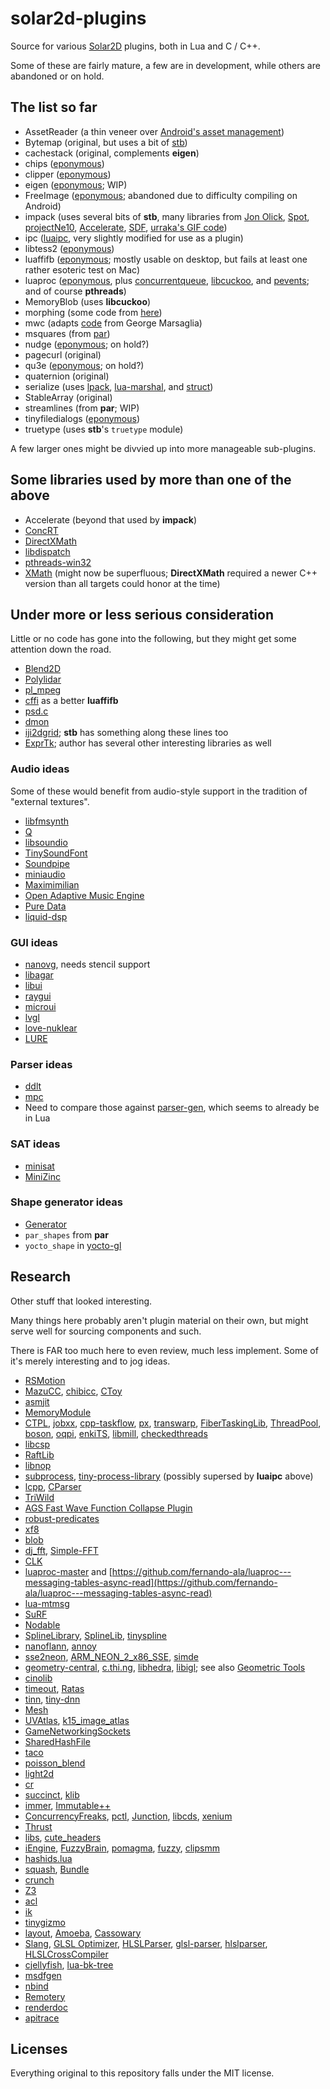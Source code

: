 # solar2d-plugins
Source for various [Solar2D](https://solar2d.com) plugins, both in Lua and C / C++.

Some of these are fairly mature, a few are in development, while others are abandoned or on hold.

## The list so far ##

* AssetReader (a thin veneer over [Android's asset management](https://developer.android.com/reference/android/content/res/AssetManager))
* Bytemap (original, but uses a bit of [stb](https://github.com/nothings/stb))
* cachestack (original, complements **eigen**)
* chips ([eponymous](https://github.com/floooh/chips))
* clipper ([eponymous](http://angusj.com/delphi/clipper.php))
* eigen ([eponymous](http://eigen.tuxfamily.org/index.php?title=Main_Page); WIP)
* FreeImage ([eponymous](http://freeimage.sourceforge.net); abandoned due to difficulty compiling on Android)
* impack (uses several bits of **stb**, many libraries from [Jon Olick](https://www.jonolick.com), [Spot](https://github.com/r-lyeh-archived/spot), [projectNe10](https://projectne10.github.io/Ne10/), [Accelerate](https://developer.apple.com/documentation/accelerate?language=objc), [SDF](https://github.com/memononen/SDF), [urraka's GIF code](https://gist.github.com/urraka/685d9a6340b26b830d49))
* ipc ([luaipc](https://github.com/siffiejoe/lua-luaipc), very slightly modified for use as a plugin)
* libtess2 ([eponymous](https://github.com/memononen/libtess2))
* luaffifb ([eponymous](https://github.com/facebookarchive/luaffifb); mostly usable on desktop, but fails at least one rather esoteric test on Mac)
* luaproc ([eponymous](https://github.com/askyrme/luaproc), plus [concurrentqueue](https://github.com/cameron314/concurrentqueue), [libcuckoo](https://github.com/efficient/libcuckoo), and [pevents](https://github.com/NeoSmart/PEvents); and of course **pthreads**)
* MemoryBlob (uses **libcuckoo**)
* morphing (some code from [here](https://cg.cs.tsinghua.edu.cn/people/~xianying/Papers/PoissonMVCs/index.html))
* mwc (adapts [code](https://www.math.uni-bielefeld.de/~sillke/ALGORITHMS/random/marsaglia-c) from George Marsaglia)
* msquares (from [par](https://github.com/prideout/par))
* nudge ([eponymous](https://github.com/rasmusbarr/nudge); on hold?)
* pagecurl (original)
* qu3e ([eponymous](https://github.com/RandyGaul/qu3e); on hold?)
* quaternion (original)
* serialize (uses [lpack](http://webserver2.tecgraf.puc-rio.br/~lhf/ftp/lua/#lpack), [lua-marshal](https://github.com/richardhundt/lua-marshal), and [struct](http://www.inf.puc-rio.br/~roberto/struct/))
* StableArray (original)
* streamlines (from **par**; WIP)
* tinyfiledialogs ([eponymous](https://sourceforge.net/projects/tinyfiledialogs/))
* truetype (uses **stb**'s `truetype` module)

A few larger ones might be divvied up into more manageable sub-plugins.

## Some libraries used by more than one of the above ##

* Accelerate (beyond that used by **impack**)
* [ConcRT](docs.microsoft.com/en-us/cpp/parallel/concrt/concurrency-runtime)
* [DirectXMath](https://github.com/Microsoft/DirectXMath)
* [libdispatch](https://github.com/apple/swift-corelibs-libdispatch)
* [pthreads-win32](https://locklessinc.com/articles/pthreads_on_windows/)
* [XMath](https://github.com/Napoleon314/XMath) (might now be superfluous; **DirectXMath** required a newer C++ version than all targets could honor at the time)


## Under more or less serious consideration ##

Little or no code has gone into the following, but they might get some attention down the road.

* [Blend2D](https://github.com/blend2d/blend2d)
* [Polylidar](https://github.com/JeremyBYU/polylidar)
* [pl_mpeg](https://github.com/phoboslab/pl_mpeg)
* [cffi](https://github.com/q66/cffi-lua) as a better **luaffifb**
* [psd.c](https://github.com/hkrn/psd.c)
* [dmon](https://github.com/septag/dmon)
* [iji2dgrid](https://github.com/incrediblejr/iji2dgrid); **stb** has something along these lines too
* [ExprTk](https://github.com/ArashPartow/exprtk); author has several other interesting libraries as well

### Audio ideas ###

Some of these would benefit from audio-style support in the tradition of "external textures".

* [libfmsynth](https://github.com/Themaister/libfmsynth)
* [Q](https://github.com/cycfi/Q)
* [libsoundio](https://github.com/andrewrk/libsoundio)
* [TinySoundFont](https://github.com/schellingb/TinySoundFont)
* [Soundpipe](https://github.com/PaulBatchelor/Soundpipe)
* [miniaudio](https://github.com/dr-soft/miniaudio)
* [Maximimilian](https://github.com/micknoise/Maximilian)
* [Open Adaptive Music Engine](https://github.com/oamldev/oaml)
* [Pure Data](https://github.com/libpd/libpd)
* [liquid-dsp](https://github.com/jgaeddert/liquid-dsp)

### GUI ideas ###

* [nanovg](https://github.com/memononen/nanovg), needs stencil support
* [libagar](https://github.com/JulNadeauCA/libagar)
* [libui](https://github.com/andlabs/libui)
* [raygui](https://github.com/raysan5/raygui)
* [microui](https://github.com/rxi/microui)
* [lvgl](https://github.com/littlevgl/lvgl)
* [love-nuklear](https://github.com/keharriso/love-nuklear)
* [LURE](https://github.com/rdlaitila/LURE)

### Parser ideas ###

* [ddlt](https://github.com/leiradel/ddlt)
* [mpc](https://github.com/orangeduck/mpc)
* Need to compare those against [parser-gen](https://github.com/vsbenas/parser-gen), which seems to already be in Lua

### SAT ideas ###

* [minisat](https://github.com/niklasso/minisat)
* [MiniZinc](https://github.com/MiniZinc/libminizinc)

### Shape generator ideas ###

* [Generator](https://github.com/ilmola/generator)
* `par_shapes` from **par**
* `yocto_shape` in [yocto-gl](https://github.com/xelatihy/yocto-gl)

## Research ##

Other stuff that looked interesting.

Many things here probably aren't plugin material on their own, but might serve well for sourcing components and such.

There is FAR too much here to even review, much less implement. Some of it's merely interesting and to jog ideas.

* [RSMotion](https://github.com/BasGeertsema/rsmotion)
* [MazuCC](https://github.com/jserv/MazuCC), [chibicc](https://github.com/rui314/chibicc), [CToy](https://github.com/anael-seghezzi/CToy)
* [asmjit](https://github.com/asmjit/asmjit)
* [MemoryModule](https://github.com/fancycode/MemoryModule)
* [CTPL](https://github.com/vit-vit/CTPL), [jobxx](https://github.com/seanmiddleditch/jobxx), [cpp-taskflow](https://github.com/cpp-taskflow/cpp-taskflow), [px](https://github.com/pplux/px), [transwarp](https://github.com/bloomen/transwarp), [FiberTaskingLib](https://github.com/RichieSams/FiberTaskingLib), [ThreadPool](https://github.com/nbsdx/ThreadPool), [boson](https://github.com/duckie/boson), [oqpi](https://github.com/H-EAL/oqpi), [enkiTS](https://github.com/dougbinks/enkiTS), [libmill](https://github.com/sustrik/libmill), [checkedthreads](https://github.com/yosefk/checkedthreads)
* [libcsp](https://github.com/shiyanhui/libcsp)
* [RaftLib](https://github.com/RaftLib/RaftLib)
* [libnop](https://github.com/google/libnop)
* [subprocess](https://github.com/sheredom/subprocess.h), [tiny-process-library](https://github.com/eidheim/tiny-process-library) (possibly supersed by **luaipc** above)
* [lcpp](https://github.com/m-schmoock/lcpp), [CParser](https://github.com/facebookresearch/CParser)
* [TriWild](https://github.com/wildmeshing/TriWild)
* [AGS Fast Wave Function Collapse Plugin](https://github.com/ericoporto/agsfastwfc)
* [robust-predicates](https://github.com/mourner/robust-predicates)
* [xf8](https://github.com/skeeto/xf8)
* [blob](https://github.com/BlockoS/blob)
* [dj_fft](https://github.com/jdupuy/dj_fft), [Simple-FFT](https://github.com/d1vanov/Simple-FFT)
* [CLK](https://github.com/TomHarte/CLK)
* [luaproc-master](https://github.com/lmillanfdez/luaproc-master) and [https://github.com/fernando-ala/luaproc---messaging-tables-async-read](https://github.com/fernando-ala/luaproc---messaging-tables-async-read)
* [lua-mtmsg](https://github.com/osch/lua-mtmsg)
* [SuRF](https://github.com/efficient/SuRF)
* [Nodable](https://github.com/berdal84/Nodable)
* [SplineLibrary](https://github.com/ejmahler/SplineLibrary), [SplineLib](https://github.com/andrewwillmott/splines-lib), [tinyspline](https://github.com/msteinbeck/tinyspline)
* [nanoflann](https://github.com/jlblancoc/nanoflann), [annoy](https://github.com/spotify/annoy)
* [sse2neon](https://github.com/jratcliff63367/sse2neon), [ARM_NEON_2_x86_SSE](https://github.com/intel/ARM_NEON_2_x86_SSE), [simde](https://github.com/nemequ/simde)
* [geometry-central](https://github.com/nmwsharp/geometry-central), [c.thi.ng](https://github.com/thi-ng/c-thing), [libhedra](https://github.com/avaxman/libhedra), [libigl](https://github.com/libigl/libigl); see also [Geometric Tools](https://www.geometrictools.com)
* [cinolib](https://github.com/mlivesu/cinolib)
* [timeout](https://github.com/wahern/timeout), [Ratas](https://github.com/jsnell/ratas)
* [tinn](https://github.com/glouw/tinn), [tiny-dnn](https://github.com/tiny-dnn/tiny-dnn)
* [Mesh](https://github.com/plasma-umass/Mesh)
* [UVAtlas](https://github.com/microsoft/UVAtlas), [k15_image_atlas](https://github.com/FelixK15/k15_image_atlas)
* [GameNetworkingSockets](https://github.com/ValveSoftware/GameNetworkingSockets)
* [SharedHashFile](https://github.com/simonhf/sharedhashfile)
* [taco](https://github.com/tensor-compiler/taco)
* [poisson_blend](https://github.com/Erkaman/poisson_blend)
* [light2d](https://github.com/miloyip/light2d)
* [cr](https://github.com/fungos/cr)
* [succinct](https://github.com/ot/succinct), [klib](https://github.com/attractivechaos/klib)
* [immer](https://github.com/arximboldi/immer), [Immutable++](https://github.com/rsms/immutable-cpp)
* [ConcurrencyFreaks](https://github.com/pramalhe/ConcurrencyFreaks), [pctl](https://github.com/deepsea-inria/pctl), [Junction](https://github.com/preshing/junction), [libcds](https://github.com/khizmax/libcds), [xenium](https://github.com/mpoeter/xenium)
* [Thrust](https://github.com/thrust/thrust)
* [libs](https://github.com/mattiasgustavsson/libs), [cute_headers](https://github.com/RandyGaul/cute_headers)
* [iEngine](https://github.com/xxfast/iEngine), [FuzzyBrain](https://github.com/pablosproject/FuzzyBrain), [pomagma](https://github.com/fritzo/pomagma), [fuzzy](https://github.com/soulik/fuzzy), [clipsmm](https://github.com/timn/clipsmm)
* [hashids.lua](https://github.com/leihog/hashids.lua)
* [squash](https://github.com/quixdb/squash), [Bundle](https://github.com/r-lyeh-archived/bundle)
* [crunch](https://github.com/BinomialLLC/crunch)
* [Z3](https://github.com/Z3Prover/z3)
* [acl](https://github.com/nfrechette/acl)
* [ik](https://github.com/TheComet/ik)
* [tinygizmo](https://github.com/ddiakopoulos/tinygizmo)
* [layout](https://github.com/randrew/layout), [Amoeba](https://github.com/starwing/amoeba), [Cassowary](https://github.com/sile-typesetter/cassowary.lua)
* [Slang](https://github.com/shader-slang/slang), [GLSL Optimizer](https://github.com/aras-p/glsl-optimizer), [HLSLParser](https://github.com/Thekla/hlslparser), [glsl-parser](https://github.com/graphitemaster/glsl-parser), [hlslparser](https://github.com/unknownworlds/hlslparser), [HLSLCrossCompiler](https://github.com/James-Jones/HLSLCrossCompiler)
* [cjellyfish](https://github.com/jamesturk/cjellyfish), [lua-bk-tree](https://github.com/profan/lua-bk-tree)
* [msdfgen](https://github.com/Chlumsky/msdfgen)
* [nbind](https://github.com/charto/nbind)
* [Remotery](https://github.com/Celtoys/Remotery)
* [renderdoc](https://github.com/baldurk/renderdoc)
* [apitrace](https://github.com/apitrace/apitrace)

## Licenses ##

Everything original to this repository falls under the MIT license.
